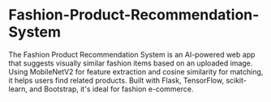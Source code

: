 # Fashion-Product-Recommendation-System
The Fashion Product Recommendation System is an AI-powered web app that suggests visually similar fashion items based on an uploaded image. Using MobileNetV2 for feature extraction and cosine similarity for matching, it helps users find related products. Built with Flask, TensorFlow, scikit-learn, and Bootstrap, it's ideal for fashion e-commerce. 
